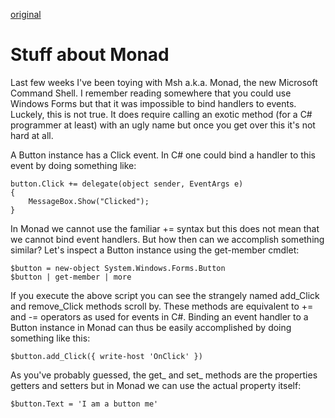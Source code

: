 [original](https://web.archive.org/web/20061015072808/http://freegw.xs4all.nl/~basp/wordpress/index.php/2006/04/13/88/)

# Stuff about Monad
Last few weeks I've been toying with Msh a.k.a. Monad, the new Microsoft Command Shell. I remember reading somewhere that you could use Windows Forms but that it was impossible to bind handlers to events. Luckely, this is not true. It does require calling an exotic method (for a C# programmer at least) with an ugly name but once you get over this it's not hard at all.

A Button instance has a Click event. In C# one could bind a handler to this event by doing something like:

    button.Click += delegate(object sender, EventArgs e)
    {
        MessageBox.Show("Clicked");
    }

In Monad we cannot use the familiar += syntax but this does not mean that we cannot bind event handlers. But how then can we accomplish something similar? Let's inspect a Button instance using the get-member cmdlet:

    $button = new-object System.Windows.Forms.Button
    $button | get-member | more

If you execute the above script you can see the strangely named add_Click and remove_Click methods scroll by. These methods are equivalent to += and -= operators as used for events in C#. Binding an event handler to a Button instance in Monad can thus be easily accomplished by doing something like this:

    $button.add_Click({ write-host 'OnClick' })

As you've probably guessed, the get_ and set_ methods are the properties getters and setters but in Monad we can use the actual property itself:

    $button.Text = 'I am a button me'